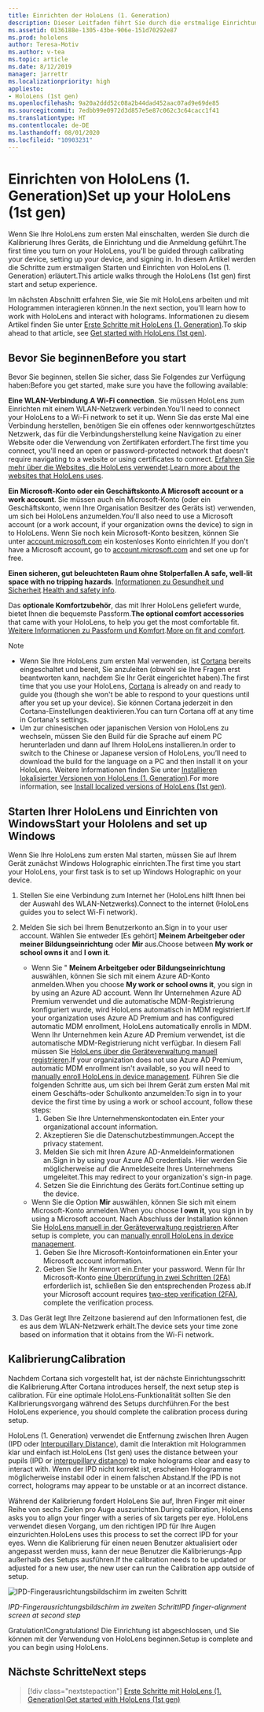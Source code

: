 ```yaml
---
title: Einrichten der HoloLens (1. Generation)
description: Dieser Leitfaden führt Sie durch die erstmalige Einrichtung.  Sie benötigen ein WLAN-Netzwerk und entweder ein Microsoft (MSA)- oder Azure Active Directory-Konto (Azure AD).
ms.assetid: 0136188e-1305-43be-906e-151d70292e87
ms.prod: hololens
author: Teresa-Motiv
ms.author: v-tea
ms.topic: article
ms.date: 8/12/2019
manager: jarrettr
ms.localizationpriority: high
appliesto:
- HoloLens (1st gen)
ms.openlocfilehash: 9a20a2ddd52c08a2b44dad452aac07ad9e69de85
ms.sourcegitcommit: 7edbb99e0972d3d857e5e87c062c3c64cacc1f41
ms.translationtype: HT
ms.contentlocale: de-DE
ms.lasthandoff: 08/01/2020
ms.locfileid: "10903231"
---
```

# <span data-ttu-id="a651f-104">Einrichten von HoloLens (1. Generation)</span><span class="sxs-lookup"><span data-stu-id="a651f-104">Set up your HoloLens (1st gen)</span></span>

<span data-ttu-id="a651f-105">Wenn Sie Ihre HoloLens zum ersten Mal einschalten, werden Sie durch die Kalibrierung Ihres Geräts, die Einrichtung und die Anmeldung geführt.</span><span class="sxs-lookup"><span data-stu-id="a651f-105">The first time you turn on your HoloLens, you'll be guided through calibrating your device, setting up your device, and signing in.</span></span>  <span data-ttu-id="a651f-106">In diesem Artikel werden die Schritte zum erstmaligen Starten und Einrichten von HoloLens (1. Generation) erläutert.</span><span class="sxs-lookup"><span data-stu-id="a651f-106">This article walks through the HoloLens (1st gen) first start and setup experience.</span></span>

<span data-ttu-id="a651f-107">Im nächsten Abschnitt erfahren Sie, wie Sie mit HoloLens arbeiten und mit Hologrammen interagieren können.</span><span class="sxs-lookup"><span data-stu-id="a651f-107">In the next section, you'll learn how to work with HoloLens and interact with holograms.</span></span> <span data-ttu-id="a651f-108">Informationen zu diesem Artikel finden Sie unter [Erste Schritte mit HoloLens (1. Generation)](hololens1-basic-usage.md).</span><span class="sxs-lookup"><span data-stu-id="a651f-108">To skip ahead to that article, see [Get started with HoloLens (1st gen)](hololens1-basic-usage.md).</span></span>

## <span data-ttu-id="a651f-109">Bevor Sie beginnen</span><span class="sxs-lookup"><span data-stu-id="a651f-109">Before you start</span></span>

<span data-ttu-id="a651f-110">Bevor Sie beginnen, stellen Sie sicher, dass Sie Folgendes zur Verfügung haben:</span><span class="sxs-lookup"><span data-stu-id="a651f-110">Before you get started, make sure you have the following available:</span></span>

<span data-ttu-id="a651f-111">**Eine WLAN-Verbindung**.</span><span class="sxs-lookup"><span data-stu-id="a651f-111">**A Wi-Fi connection**.</span></span> <span data-ttu-id="a651f-112">Sie müssen HoloLens zum Einrichten mit einem WLAN-Netzwerk verbinden.</span><span class="sxs-lookup"><span data-stu-id="a651f-112">You'll need to connect your HoloLens to a Wi-Fi network to set it up.</span></span> <span data-ttu-id="a651f-113">Wenn Sie das erste Mal eine Verbindung herstellen, benötigen Sie ein offenes oder kennwortgeschütztes Netzwerk, das für die Verbindungsherstellung keine Navigation zu einer Website oder die Verwendung von Zertifikaten erfordert.</span><span class="sxs-lookup"><span data-stu-id="a651f-113">The first time you connect, you'll need an open or password-protected network that doesn't require navigating to a website or using certificates to connect.</span></span> <span data-ttu-id="a651f-114">[Erfahren Sie mehr über die Websites, die HoloLens verwendet](hololens-offline.md).</span><span class="sxs-lookup"><span data-stu-id="a651f-114">[Learn more about the websites that HoloLens uses](hololens-offline.md).</span></span>

<span data-ttu-id="a651f-115">**Ein Microsoft-Konto oder ein Geschäftskonto**.</span><span class="sxs-lookup"><span data-stu-id="a651f-115">**A Microsoft account or a work account**.</span></span> <span data-ttu-id="a651f-116">Sie müssen auch ein Microsoft-Konto (oder ein Geschäftskonto, wenn Ihre Organisation Besitzer des Geräts ist) verwenden, um sich bei HoloLens anzumelden.</span><span class="sxs-lookup"><span data-stu-id="a651f-116">You'll also need to use a Microsoft account (or a work account, if your organization owns the device) to sign in to HoloLens.</span></span> <span data-ttu-id="a651f-117">Wenn Sie noch kein Microsoft-Konto besitzen, können Sie unter [account.microsoft.com](https://account.microsoft.com) ein kostenloses Konto einrichten.</span><span class="sxs-lookup"><span data-stu-id="a651f-117">If you don't have a Microsoft account, go to [account.microsoft.com](https://account.microsoft.com) and set one up for free.</span></span>

<span data-ttu-id="a651f-118">**Einen sicheren, gut beleuchteten Raum ohne Stolperfallen**.</span><span class="sxs-lookup"><span data-stu-id="a651f-118">**A safe, well-lit space with no tripping hazards**.</span></span> <span data-ttu-id="a651f-119">[Informationen zu Gesundheit und Sicherheit](https://go.microsoft.com/fwlink/p/?LinkId=746661).</span><span class="sxs-lookup"><span data-stu-id="a651f-119">[Health and safety info](https://go.microsoft.com/fwlink/p/?LinkId=746661).</span></span>

<span data-ttu-id="a651f-120">Das **optionale Komfortzubehör**, das mit Ihrer HoloLens geliefert wurde, bietet Ihnen die bequemste Passform.</span><span class="sxs-lookup"><span data-stu-id="a651f-120">**The optional comfort accessories** that came with your HoloLens, to help you get the most comfortable fit.</span></span> <span data-ttu-id="a651f-121">[Weitere Informationen zu Passform und Komfort](https://support.microsoft.com/help/12632/hololens-fit-your-hololens).</span><span class="sxs-lookup"><span data-stu-id="a651f-121">[More on fit and comfort](https://support.microsoft.com/help/12632/hololens-fit-your-hololens).</span></span>

> [!NOTE]
>  
> - <span data-ttu-id="a651f-122">Wenn Sie Ihre HoloLens zum ersten Mal verwenden, ist [Cortana](hololens-cortana.md) bereits eingeschaltet und bereit, Sie anzuleiten (obwohl sie Ihre Fragen erst beantworten kann, nachdem Sie Ihr Gerät eingerichtet haben).</span><span class="sxs-lookup"><span data-stu-id="a651f-122">The first time that you use your HoloLens, [Cortana](hololens-cortana.md) is already on and ready to guide you (though she won't be able to respond to your questions until after you set up your device).</span></span> <span data-ttu-id="a651f-123">Sie können Cortana jederzeit in den Cortana-Einstellungen deaktivieren.</span><span class="sxs-lookup"><span data-stu-id="a651f-123">You can turn Cortana off at any time in Cortana's settings.</span></span>
> - <span data-ttu-id="a651f-124">Um zur chinesischen oder japanischen Version von HoloLens zu wechseln, müssen Sie den Build für die Sprache auf einem PC herunterladen und dann auf Ihrem HoloLens installieren.</span><span class="sxs-lookup"><span data-stu-id="a651f-124">In order to switch to the Chinese or Japanese version of HoloLens, you’ll need to download the build for the language on a PC and then install it on your HoloLens.</span></span> <span data-ttu-id="a651f-125">Weitere Informationen finden Sie unter [Installieren lokalisierter Versionen von HoloLens (1. Generation)](hololens1-install-localized.md).</span><span class="sxs-lookup"><span data-stu-id="a651f-125">For more information, see [Install localized versions of HoloLens (1st gen)](hololens1-install-localized.md).</span></span>

## <span data-ttu-id="a651f-126">Starten Ihrer HoloLens und Einrichten von Windows</span><span class="sxs-lookup"><span data-stu-id="a651f-126">Start your Hololens and set up Windows</span></span>

<span data-ttu-id="a651f-127">Wenn Sie Ihre HoloLens zum ersten Mal starten, müssen Sie auf Ihrem Gerät zunächst Windows Holographic einrichten.</span><span class="sxs-lookup"><span data-stu-id="a651f-127">The first time you start your HoloLens, your first task is to set up Windows Holographic on your device.</span></span>

1. <span data-ttu-id="a651f-128">Stellen Sie eine Verbindung zum Internet her (HoloLens hilft Ihnen bei der Auswahl des WLAN-Netzwerks).</span><span class="sxs-lookup"><span data-stu-id="a651f-128">Connect to the internet (HoloLens guides you to select Wi-Fi network).</span></span>

1. <span data-ttu-id="a651f-129">Melden Sie sich bei Ihrem Benutzerkonto an.</span><span class="sxs-lookup"><span data-stu-id="a651f-129">Sign in to your user account.</span></span> <span data-ttu-id="a651f-130">Wählen Sie entweder [Es gehört] **Meinem Arbeitgeber oder meiner Bildungseinrichtung** oder **Mir** aus.</span><span class="sxs-lookup"><span data-stu-id="a651f-130">Choose between **My work or school owns it** and **I own it**.</span></span>
    - <span data-ttu-id="a651f-131">Wenn Sie " **Meinem Arbeitgeber oder Bildungseinrichtung** auswählen, können Sie sich mit einem Azure AD-Konto anmelden.</span><span class="sxs-lookup"><span data-stu-id="a651f-131">When you choose **My work or school owns it**, you sign in by using an Azure AD account.</span></span> <span data-ttu-id="a651f-132">Wenn Ihr Unternehmen Azure AD Premium verwendet und die automatische MDM-Registrierung konfiguriert wurde, wird HoloLens automatisch in MDM registriert.</span><span class="sxs-lookup"><span data-stu-id="a651f-132">If your organization uses Azure AD Premium and has configured automatic MDM enrollment, HoloLens automatically enrolls in MDM.</span></span> <span data-ttu-id="a651f-133">Wenn Ihr Unternehmen kein Azure AD Premium verwendet, ist die automatische MDM-Registrierung nicht verfügbar. In diesem Fall müssen Sie [HoloLens über die Geräteverwaltung manuell registrieren](hololens-enroll-mdm.md#different-ways-to-enroll).</span><span class="sxs-lookup"><span data-stu-id="a651f-133">If your organization does not use Azure AD Premium, automatic MDM enrollment isn't available, so you will need to [manually enroll HoloLens in device management](hololens-enroll-mdm.md#different-ways-to-enroll).</span></span> <span data-ttu-id="a651f-134">Führen Sie die folgenden Schritte aus, um sich bei Ihrem Gerät zum ersten Mal mit einem Geschäfts-oder Schulkonto anzumelden:</span><span class="sxs-lookup"><span data-stu-id="a651f-134">To sign in to your device the first time by using a work or school account, follow these steps:</span></span>
        1. <span data-ttu-id="a651f-135">Geben Sie Ihre Unternehmenskontodaten ein.</span><span class="sxs-lookup"><span data-stu-id="a651f-135">Enter your organizational account information.</span></span>
        1. <span data-ttu-id="a651f-136">Akzeptieren Sie die Datenschutzbestimmungen.</span><span class="sxs-lookup"><span data-stu-id="a651f-136">Accept the privacy statement.</span></span>
        1. <span data-ttu-id="a651f-137">Melden Sie sich mit Ihren Azure AD-Anmeldeinformationen an.</span><span class="sxs-lookup"><span data-stu-id="a651f-137">Sign in by using your Azure AD credentials.</span></span> <span data-ttu-id="a651f-138">Hier werden Sie möglicherweise auf die Anmeldeseite Ihres Unternehmens umgeleitet.</span><span class="sxs-lookup"><span data-stu-id="a651f-138">This may redirect to your organization's sign-in page.</span></span>
        1. <span data-ttu-id="a651f-139">Setzen Sie die Einrichtung des Geräts fort.</span><span class="sxs-lookup"><span data-stu-id="a651f-139">Continue setting up the device.</span></span>
    - <span data-ttu-id="a651f-140">Wenn Sie die Option **Mir** auswählen, können Sie sich mit einem Microsoft-Konto anmelden.</span><span class="sxs-lookup"><span data-stu-id="a651f-140">When you choose **I own it**, you sign in by using a Microsoft account.</span></span> <span data-ttu-id="a651f-141">Nach Abschluss der Installation können Sie [HoloLens manuell in der Geräteverwaltung registrieren](hololens-enroll-mdm.md#different-ways-to-enroll).</span><span class="sxs-lookup"><span data-stu-id="a651f-141">After setup is complete, you can [manually enroll HoloLens in device management](hololens-enroll-mdm.md#different-ways-to-enroll).</span></span>
        1. <span data-ttu-id="a651f-142">Geben Sie Ihre Microsoft-Kontoinformationen ein.</span><span class="sxs-lookup"><span data-stu-id="a651f-142">Enter your Microsoft account information.</span></span>
        1. <span data-ttu-id="a651f-143">Geben Sie Ihr Kennwort ein.</span><span class="sxs-lookup"><span data-stu-id="a651f-143">Enter your password.</span></span> <span data-ttu-id="a651f-144">Wenn für Ihr Microsoft-Konto [eine Überprüfung in zwei Schritten (2FA)](https://blogs.technet.microsoft.com/microsoft_blog/2013/04/17/microsoft-account-gets-more-secure/) erforderlich ist, schließen Sie den entsprechenden Prozess ab.</span><span class="sxs-lookup"><span data-stu-id="a651f-144">If your Microsoft account requires [two-step verification (2FA)](https://blogs.technet.microsoft.com/microsoft_blog/2013/04/17/microsoft-account-gets-more-secure/), complete the verification process.</span></span>

1. <span data-ttu-id="a651f-145">Das Gerät legt Ihre Zeitzone basierend auf den Informationen fest, die es aus dem WLAN-Netzwerk erhält.</span><span class="sxs-lookup"><span data-stu-id="a651f-145">The device sets your time zone based on information that it obtains from the Wi-Fi network.</span></span>

## <span data-ttu-id="a651f-146">Kalibrierung</span><span class="sxs-lookup"><span data-stu-id="a651f-146">Calibration</span></span>

<span data-ttu-id="a651f-147">Nachdem Cortana sich vorgestellt hat, ist der nächste Einrichtungsschritt die Kalibrierung.</span><span class="sxs-lookup"><span data-stu-id="a651f-147">After Cortana introduces herself, the next setup step is calibration.</span></span> <span data-ttu-id="a651f-148">Für eine optimale HoloLens-Funktionalität sollten Sie den Kalibrierungsvorgang während des Setups durchführen.</span><span class="sxs-lookup"><span data-stu-id="a651f-148">For the best HoloLens experience, you should complete the calibration process during setup.</span></span>

<span data-ttu-id="a651f-149">HoloLens (1. Generation) verwendet die Entfernung zwischen Ihren Augen (IPD oder [Interpupillary Distance](https://en.wikipedia.org/wiki/Interpupillary_distance)), damit die Interaktion mit Hologrammen klar und einfach ist.</span><span class="sxs-lookup"><span data-stu-id="a651f-149">HoloLens (1st gen) uses the distance between your pupils (IPD or [interpupillary distance](https://en.wikipedia.org/wiki/Interpupillary_distance)) to make holograms clear and easy to interact with.</span></span> <span data-ttu-id="a651f-150">Wenn der IPD nicht korrekt ist, erscheinen Hologramme möglicherweise instabil oder in einem falschen Abstand.</span><span class="sxs-lookup"><span data-stu-id="a651f-150">If the IPD is not correct, holograms may appear to be unstable or at an incorrect distance.</span></span>

<span data-ttu-id="a651f-151">Während der Kalibrierung fordert HoloLens Sie auf, Ihren Finger mit einer Reihe von sechs Zielen pro Auge auszurichten.</span><span class="sxs-lookup"><span data-stu-id="a651f-151">During calibration, HoloLens asks you to align your finger with a series of six targets per eye.</span></span> <span data-ttu-id="a651f-152">HoloLens verwendet diesen Vorgang, um den richtigen IPD für Ihre Augen einzurichten.</span><span class="sxs-lookup"><span data-stu-id="a651f-152">HoloLens uses this process to set the correct IPD for your eyes.</span></span> <span data-ttu-id="a651f-153">Wenn die Kalibrierung für einen neuen Benutzer aktualisiert oder angepasst werden muss, kann der neue Benutzer die Kalibrierungs-App außerhalb des Setups ausführen.</span><span class="sxs-lookup"><span data-stu-id="a651f-153">If the calibration needs to be updated or adjusted for a new user, the new user can run the Calibration app  outside of setup.</span></span>

![IPD-Fingerausrichtungsbildschirm im zweiten Schritt](./images/ipd-finger-alignment-300px.jpg)

*<span data-ttu-id="a651f-155">IPD-Fingerausrichtungsbildschirm im zweiten Schritt</span><span class="sxs-lookup"><span data-stu-id="a651f-155">IPD finger-alignment screen at second step</span></span>*

<span data-ttu-id="a651f-156">Gratulation!</span><span class="sxs-lookup"><span data-stu-id="a651f-156">Congratulations!</span></span> <span data-ttu-id="a651f-157">Die Einrichtung ist abgeschlossen, und Sie können mit der Verwendung von HoloLens beginnen.</span><span class="sxs-lookup"><span data-stu-id="a651f-157">Setup is complete and you can begin using HoloLens.</span></span>

## <span data-ttu-id="a651f-158">Nächste Schritte</span><span class="sxs-lookup"><span data-stu-id="a651f-158">Next steps</span></span>

> [!div class="nextstepaction"]
> [<span data-ttu-id="a651f-159">Erste Schritte mit HoloLens (1. Generation)</span><span class="sxs-lookup"><span data-stu-id="a651f-159">Get started with HoloLens (1st gen)</span></span>](hololens1-basic-usage.md)
